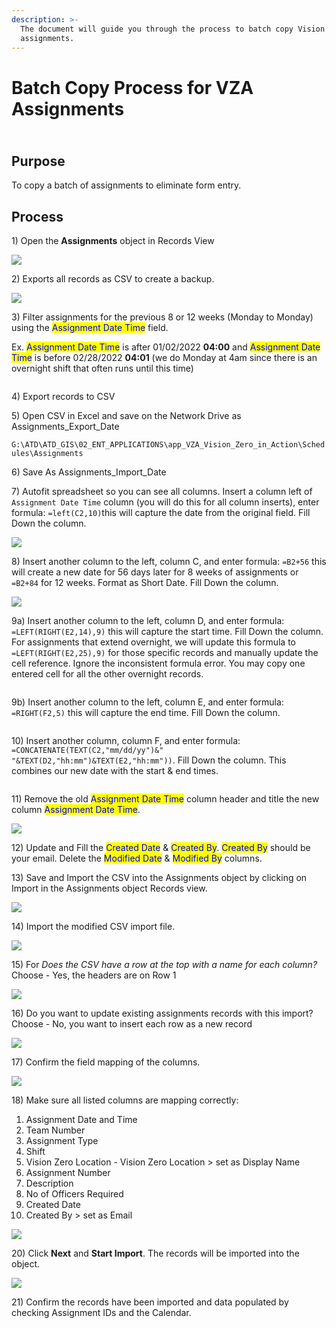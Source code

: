 ```yaml
---
description: >-
  The document will guide you through the process to batch copy Vision Zero
  assignments.
---
```


# Batch Copy Process for VZA Assignments

\
Purpose&#x20;
-------------

To copy a batch of assignments to eliminate form entry.

## Process

1\) Open the **Assignments** object in Records View

![](<../../.gitbook/assets/image (185).png>)

2\) Exports all records as CSV to create a backup.

![](<../../.gitbook/assets/image (181).png>)

3\) Filter assignments for the previous 8 or 12 weeks (Monday to Monday) using the <mark style="color:blue;">Assignment Date Time</mark> field.

Ex. <mark style="color:blue;">Assignment Date Time</mark> is after 01/02/2022 **04:00** and <mark style="color:blue;">Assignment Date Time</mark> is before 02/28/2022 **04:01** (we do Monday at 4am since there is an overnight shift that often runs until this time)

<figure><img src="../.gitbook/assets/image (2).png" alt=""><figcaption></figcaption></figure>

4\) Export records to CSV

5\) Open CSV in Excel and save on the Network Drive as Assignments\_Export\_Date

`G:\ATD\ATD_GIS\02_ENT_APPLICATIONS\app_VZA_Vision_Zero_in_Action\Schedules\Assignments`

6\) Save As Assignments\_Import\_Date

7\) Autofit spreadsheet so you can see all columns. Insert a column left of `Assignment Date Time` column (you will do this for all column inserts), enter formula: `=left(C2,10)`this will capture the date from the original field. Fill Down the column.&#x20;

![](<../../.gitbook/assets/image (189).png>)

8\) Insert another column to the left, column C, and enter formula: `=B2+56` this will create a new date for 56 days later for 8 weeks of assignments or `=B2+84` for 12 weeks. Format as Short Date. Fill Down the column.

![](<../.gitbook/assets/image (8) (1).png>)

9a) Insert another column to the left, column D, and enter formula: `=LEFT(RIGHT(E2,14),9)` this will capture the start time. Fill Down the column. For assignments that extend overnight, we will update this formula to `=LEFT(RIGHT(E2,25),9)` for those specific records and manually update the cell reference. Ignore the inconsistent formula error. You may copy one entered cell for all the other overnight records.

<figure><img src="../.gitbook/assets/image (1).png" alt=""><figcaption></figcaption></figure>

9b) Insert another column to the left, column E, and enter formula: `=RIGHT(F2,5)` this will capture the end time. Fill Down the column.

<figure><img src="../.gitbook/assets/image (6).png" alt=""><figcaption></figcaption></figure>

10\) Insert another column, column F, and enter formula: `=CONCATENATE(TEXT(C2,"mm/dd/yy")&" "&TEXT(D2,"hh:mm")&TEXT(E2,"hh:mm"))`. Fill Down the column. This combines our new date with the start & end times.

<figure><img src="../.gitbook/assets/image (12).png" alt=""><figcaption></figcaption></figure>

11\) Remove the old <mark style="color:blue;">Assignment Date Time</mark> column header and title the new column <mark style="color:blue;">Assignment Date Time</mark>.

![](<../.gitbook/assets/image (7) (1) (1).png>)

12\) Update and Fill the <mark style="color:blue;">Created Date</mark> & <mark style="color:blue;">Created By</mark>. <mark style="color:blue;">Created By</mark> should be your email. Delete the <mark style="color:blue;">Modified Date</mark> & <mark style="color:blue;">Modified By</mark> columns.

13\) Save and Import the CSV  into the Assignments object by clicking on Import in the Assignments object Records view.&#x20;

![](<../../.gitbook/assets/image (183).png>)

14\) Import the modified CSV import file.

![](<../../.gitbook/assets/image (190).png>)

15\) For _Does the CSV have a row at the top with a name for each column?_ Choose - Yes, the headers are on Row 1

![](<../../.gitbook/assets/image (184).png>)

16\) Do you want to update existing assignments records with this import? Choose - No, you want to insert each row as a new record

![](<../../.gitbook/assets/image (193).png>)

17\) Confirm the field mapping of the columns.&#x20;

![](<../../.gitbook/assets/image (186).png>)

18\)  Make sure all listed columns are mapping correctly:

1. Assignment Date and Time
2. Team Number
3. Assignment Type
4. Shift
5. Vision Zero Location - Vision Zero Location > set as Display Name
6. Assignment Number
7. Description
8. No of Officers Required
9. Created Date
10. Created By > set as Email

![](<../../.gitbook/assets/image (188).png>)

20\) Click **Next** and **Start Import**. The records will be imported into the object.&#x20;

![](<../../.gitbook/assets/image (180).png>)

21\) Confirm the records have been imported and data populated by checking Assignment IDs and the Calendar.&#x20;

